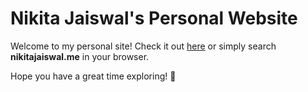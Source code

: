 # Nikita Jaiswal's Personal Website

Welcome to my personal site! Check it out [here](https://nikitajaiswal.me) or simply search **nikitajaiswal.me** in your browser.

Hope you have a great time exploring! 🚀
